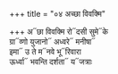 +++
title = "०४ अच्छा विवक्मि"

+++
अ᳓छा विवक्मि रो᳓दसी सुमे᳓के  
ग्रा᳓व्णो युजानो᳓ अध्वरे᳓ मनीषा᳓  
इमा᳓ उ ते म᳓नवे भू᳓रिवारा  
ऊर्ध्वा᳓ भवन्ति दर्शता᳓ य᳓जत्राः